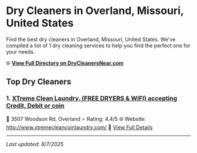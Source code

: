 # Dry Cleaners in Overland, Missouri, United States

Find the best dry cleaners in Overland, Missouri, United States. We've compiled a list of 1 dry cleaning services to help you find the perfect one for your needs.

🌐 **[View Full Directory on DryCleanersNear.com](https://drycleanersnear.com/city/US/Missouri/Overland)**

## Top Dry Cleaners

### 1. [XTreme Clean Laundry. (FREE DRYERS & WiFI) accepting Credit, Debit or coin](https://drycleanersnear.com/dryCleaner/686f1eb71cef475d4de83d03/xtreme-clean-laundry-free-dryers-wifi-accepting-credit-debit-or-coin)
📍 3507 Woodson Rd, Overland
⭐ Rating: 4.4/5
🌐 Website: http://www.xtremecleancoinlaundry.com/
🔗 [View Full Details](https://drycleanersnear.com/dryCleaner/686f1eb71cef475d4de83d03/xtreme-clean-laundry-free-dryers-wifi-accepting-credit-debit-or-coin)


---

*Last updated: 8/7/2025*
